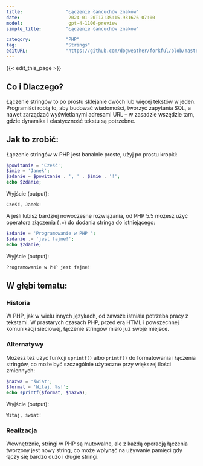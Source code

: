 ```yaml
---
title:                "Łączenie łańcuchów znaków"
date:                  2024-01-20T17:35:15.931676-07:00
model:                 gpt-4-1106-preview
simple_title:         "Łączenie łańcuchów znaków"

category:             "PHP"
tag:                  "Strings"
editURL:              "https://github.com/dogweather/forkful/blob/master/content/pl/php/concatenating-strings.md"
---
```


{{< edit_this_page >}}

## Co i Dlaczego?
Łączenie stringów to po prostu sklejanie dwóch lub więcej tekstów w jeden. Programiści robią to, aby budować wiadomości, tworzyć zapytania SQL, a nawet zarządzać wyświetlanymi adresami URL – w zasadzie wszędzie tam, gdzie dynamika i elastyczność tekstu są potrzebne.

## Jak to zrobić:

Łączenie stringów w PHP jest banalnie proste, użyj po prostu kropki:

```PHP
$powitanie = 'Cześć';
$imie = 'Janek';
$zdanie = $powitanie . ', ' . $imie . '!';
echo $zdanie;
```

Wyjście (output):

```
Cześć, Janek!
```

A jeśli lubisz bardziej nowoczesne rozwiązania, od PHP 5.5 możesz użyć operatora złączenia (`.=`) do dodania stringa do istniejącego:

```PHP
$zdanie = 'Programowanie w PHP ';
$zdanie .= 'jest fajne!';
echo $zdanie;
```

Wyjście (output):

```
Programowanie w PHP jest fajne!
```

## W głębi tematu:

### Historia
W PHP, jak w wielu innych językach, od zawsze istniała potrzeba pracy z tekstami. W prastarych czasach PHP, przed erą HTML i powszechnej komunikacji sieciowej, łączenie stringów miało już swoje miejsce.

### Alternatywy
Możesz też użyć funkcji `sprintf()` albo `printf()` do formatowania i łączenia stringów, co może być szczególnie użyteczne przy większej ilości zmiennych:

```PHP
$nazwa = 'świat';
$format = 'Witaj, %s!';
echo sprintf($format, $nazwa);
```

Wyjście (output):

```
Witaj, świat!
```

### Realizacja
Wewnętrznie, stringi w PHP są mutowalne, ale z każdą operacją łączenia tworzony jest nowy string, co może wpłynąć na używanie pamięci gdy łączy się bardzo dużo i długie stringi.

